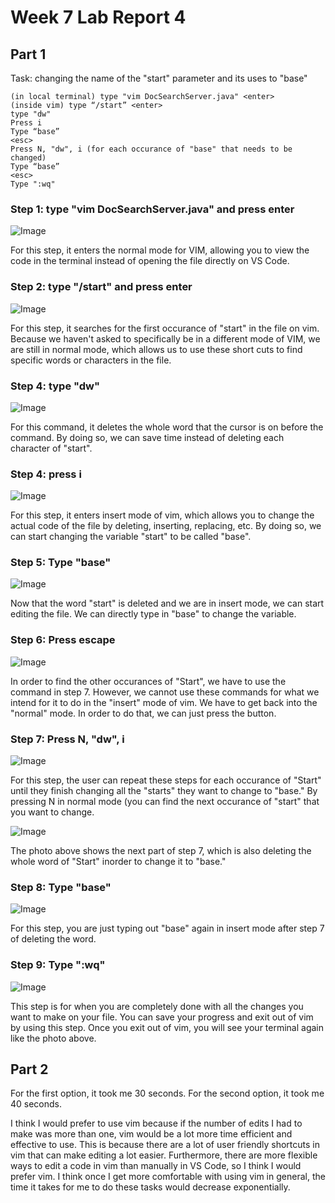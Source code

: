 # Week 7 Lab Report 4

## Part 1 

Task: changing the name of the "start" parameter and its uses to "base"

````
(in local terminal) type "vim DocSearchServer.java" <enter>
(inside vim) type “/start” <enter>
type "dw"
Press i
Type “base” 
<esc>
Press N, "dw", i (for each occurance of "base" that needs to be changed)
Type “base”
<esc>
Type ":wq"
````
### Step 1: type "vim DocSearchServer.java" and press enter
![Image](https://elbbeele.github.io/cse15l-lab-reports/step1VIM.png)
  
  For this step, it enters the normal mode for VIM, allowing you to view the code in the terminal instead of opening the file directly on VS Code. 
  
### Step 2: type "/start" and press enter
![Image](https://elbbeele.github.io/cse15l-lab-reports/step2VIM.png)
  
  For this step, it searches for the first occurance of "start" in the file on vim. Because we haven't asked to specifically be in a different mode of VIM, we are still in normal mode, which allows us to use these short cuts to find specific words or characters in the file. 
  
### Step 4: type "dw"
![Image](https://elbbeele.github.io/cse15l-lab-reports/step3VIM.png) 
  
  For this command, it deletes the whole word that the cursor is on before the command. By doing so, we can save time instead of deleting each character of "start". 
  
### Step 4: press i
![Image](https://elbbeele.github.io/cse15l-lab-reports/step4VIM.png)  
  
  For this step, it enters insert mode of vim, which allows you to change the actual code of the file by deleting, inserting, replacing, etc. By doing so, we can start changing the variable "start" to be called "base".

### Step 5: Type "base"
![Image](https://elbbeele.github.io/cse15l-lab-reports/step5VIM.png) 
  
  Now that the word "start" is deleted and we are in insert mode, we can start editing the file. We can directly type in "base" to change the variable.
  
### Step 6: Press escape
![Image](https://elbbeele.github.io/cse15l-lab-reports/step6VIM.png)
  
  In order to find the other occurances of "Start", we have to use the command in step 7. However, we cannot use these commands for what we intend for it to do in the "insert" mode of vim. We have to get back into the "normal" mode. In order to do that, we can just press the <esc> button.

### Step 7: Press N, "dw", i 
![Image](https://elbbeele.github.io/cse15l-lab-reports/step7part1VIM.png)

  For this step, the user can repeat these steps for each occurance of "Start" until they finish changing all the "starts" they want to change to "base." By pressing N in normal mode (you can find the next occurance of "start" that you want to change. 
 
![Image](https://elbbeele.github.io/cse15l-lab-reports/step7part2VIM.png)
 
  The photo above shows the next part of step 7, which is also deleting the whole word of "Start" inorder to change it to "base."
 
### Step 8: Type "base"
![Image](https://elbbeele.github.io/cse15l-lab-reports/step8VIM.png)
  
  For this step, you are just typing out "base" again in insert mode after step 7 of deleting the word. 

### Step 9: Type ":wq"
![Image](https://elbbeele.github.io/cse15l-lab-reports/step9VIM.png)
  
  This step is for when you are completely done with all the changes you want to make on your file. You can save your progress and exit out of vim by using this step. Once you exit out of vim, you will see your terminal again like the photo above.


## Part 2
For the first option, it took me 30 seconds.
For the second option, it took me 40 seconds. 
  
I think I would prefer to use vim because if the number of edits I had to make was more than one, vim would be a lot more time efficient and effective to use. This is because there are a lot of user friendly shortcuts in vim that can make editing a lot easier. Furthermore, there are more flexible ways to edit a code in vim than manually in VS Code, so I think I would prefer vim. I think once I get more comfortable with using vim in general, the time it takes for me to do these tasks would decrease exponentially.
